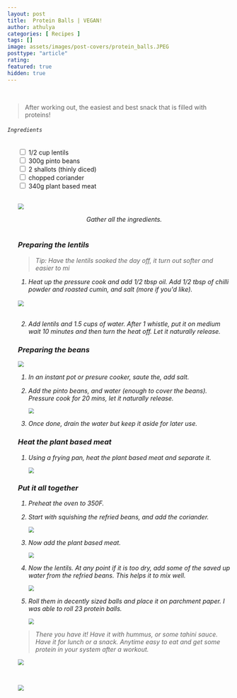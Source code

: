 ```yaml
---
layout: post
title:  Protein Balls | VEGAN!
author: athulya
categories: [ Recipes ]
tags: []
image: assets/images/post-covers/protein_balls.JPEG
posttype: "article"
rating:
featured: true
hidden: true
---
```


<br>

> After working out, the easiest and best snack that is filled with proteins!

###### `Ingredients`
<ul>
<input type="checkbox" class="task-list-item-checkbox"> 1/2 cup lentils
<br>
<input type="checkbox"  class="task-list-item-checkbox"> 300g pinto beans
<br>
<input type="checkbox"  class="task-list-item-checkbox"> 2 shallots (thinly diced)
<br>
<input type="checkbox"  class="task-list-item-checkbox"> chopped coriander
<br>
<input type="checkbox"  class="task-list-item-checkbox"> 340g plant based meat
<br>
<br>

<img src="/assets/images/protein-balls/setup.JPEG" style="zoom:80%;" /><em><center>Gather all the ingredients.</center>
<br>

###  Preparing the lentils

> Tip: Have the lentils soaked the day off, it turn out softer and easier to mi

1. Heat up the pressure cook and add 1/2 tbsp oil. Add 1/2 tbsp of chilli powder and roasted cumin, and salt (more if you'd like).
<br>
<img src="/assets/images/protein-balls/spices.JPEG" style="zoom:80%;" /><em><center></center><br>

2. Add lentils and 1.5 cups of water. After 1 whistle, put it on medium wait 10 minutes and then turn the heat off. Let it naturally release.

### Preparing the beans

<img src="/assets/images/protein-balls/diced.JPEG" style="zoom:80%;" /><em><center></center>

1. In an instant pot or presure cooker, saute the, add salt.

2. Add the pinto beans, and water (enough to cover the beans). Pressure cook for 20 mins, let it naturally release.

   <img src="/assets/images/protein-balls/water.JPEG" style="zoom:80%;" /><em><center></center>

3. Once done, drain the water but keep it aside for later use.

### Heat the plant based meat

1. Using a frying pan, heat the plant based meat and separate it.

   <img src="/assets/images/protein-balls/meats.JPEG" style="zoom:80%;" /><em><center></center>

### Put it all together

1. Preheat the oven to 350F.

2. Start with squishing the refried beans, and add the coriander.

   <img src="/assets/images/protein-balls/cori.JPEG" style="zoom:80%;" /><em><center></center>

3. Now add the plant based meat.

   <img src="/assets/images/protein-balls/mixed.JPEG" style="zoom:80%;" /><em><center></center>

4. Now the lentils. At any point if it is too dry, add some of the saved up water from the refried beans. This helps it to mix well.

   <img src="/assets/images/protein-balls/mixed2.JPEG" style="zoom:80%;" /><em><center></center>

5. Roll them in decently sized balls and place it on parchment paper. I was able to roll 23 protein balls.

   <img src="/assets/images/protein-balls/roll.JPEG" style="zoom:80%;" /><em><center></center>

> There you have it! Have it with hummus, or some tahini sauce. Have it for lunch or a snack. Anytime easy to eat and get some protein in your system after a workout.

<img src="/assets/images/protein-balls/final.JPEG" style="zoom:80%;" /><em><center></center>

<br>

<img src="/assets/images/protein-balls/final2.JPEG" style="zoom:80%;" /><em><center></center>
